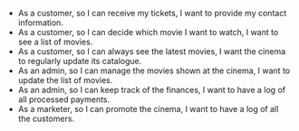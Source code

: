 - As a customer, so I can receive my tickets, I want to provide my contact information.
- As a customer, so I can decide which movie I want to watch, I want to see a list of movies.
- As a customer, so I can always see the latest movies, I want the cinema to regularly update its catalogue.
- As an admin, so I can manage the movies shown at the cinema, I want to update the list of movies.
- As an admin, so I can keep track of the finances, I want to have a log of all processed payments.
- As a marketer, so I can promote the cinema, I want to have a log of all the customers.
